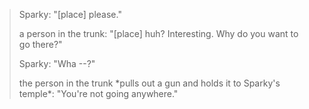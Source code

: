> Sparky: "\[place] please."
> 
> a person in the trunk: "\[place] huh? Interesting. Why do you want to go there?"
> 
> Sparky: "Wha --?"
> 
> the person in the trunk \*pulls out a gun and holds it to Sparky's temple*: "You're not going anywhere."